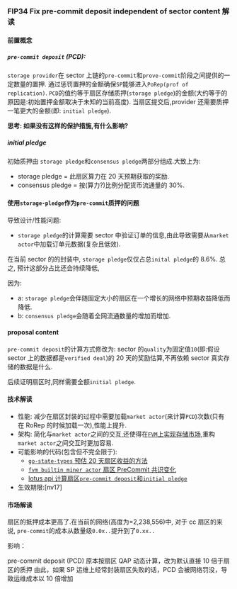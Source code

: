 ### FIP34 Fix pre-commit deposit independent of sector content 解读

#### 前置概念

##### `pre-commit deposit` (PCD):

`storage provider`在 sector 上链的`pre-commit`和`prove-commit`阶段之间提供的一定数量的置押.
通过惩罚置押的金额确保`SP`能够进入`PoRep(prof of replication)`.
`PCD`的值约等于扇区存储质押(`storage pledge`)的金额(大约等于的原因是:初始置押金额取决于未知的当前高度).
当扇区提交后,provider 还需要质押一笔更大的金额(即: `initial pledge`).

**思考: 如果没有这样的保护措施,有什么影响?**

##### initial pledge

初始质押由 `storage pledge`和`consensus pledge`两部分组成.大致上为:

- storage pledge = 此扇区算力在 20 天预期获取的奖励.
- consensus pledge = 按(算力?)比例分配货币流通量的 30%.

#### 使用`storage-pledge`作为`pre-commit`质押的问题

导致设计/性能问题:

- `storage pledge`的计算需要 sector 中验证订单的信息,由此导致需要从`market actor`中加载订单元数据(复杂且低效).

在当前 sector 的的封装中, `storage pledge`仅仅占总`inital pledge`的 8.6%. 总之, 预计这部分占比还会持续降低,

因为:

- a: `storage pledge`会伴随固定大小的扇区在一个增长的网络中预期收益降低而降低.
- b: `consensus pledge`会随着全网流通数量的增加而增加.

#### proposal content

`pre-commit deposit`的计算方式修改为:
sector 的`quality`为固定值`10`(即:假设 sector 上的数据都是`verified deal`)的 20 天的奖励估算,不再依赖 sector 真实存储的数据是什么.

后续证明扇区时,同样需要全额`initial pledge`.

#### 技术解读

- 性能: 减少在扇区封装的过程中需要加载`market actor`(来计算`PCD`)次数(只有在 RoRep 的时候加载一次),性能上提升.
- 架构: 简化与`market actor`之间的交互,还使得在[`FVM`上实现存储市场](https://github.com/filecoin-project/FIPs/discussions/241),重构`market actor`之间交互时更加容易.
- 可能影响的代码(包含但不完全限于):
  - [`go-state-types` 预估 20 天扇区收益的方法](https://github.com/filecoin-project/go-state-types/blob/1a5722cbeef038aa5d867c47d072989e8565afe6/builtin/v9/miner/monies.go#L53-L93)
  - [`fvm builtin miner actor` 扇区 PreCommit 共识变化](https://github.com/filecoin-project/builtin-actors/blob/fc3c24b27bb903b4bdba98627a98b9f029d18506/actors/miner/src/lib.rs#L1840-L1843)
  - [lotus api 计算扇区`pre-commit deposit`和`initial pledge`](https://github.com/filecoin-project/lotus/blob/d11248b9989174599e7472306f3f99cd6f8d68b9/node/impl/full/state.go#L1197-L1211)
- 生效期限:[nv17]

#### 市场解读

扇区的抵押成本更高了.在当前的网络(高度为=2,238,556)中, 对于 cc 扇区的来说, `pre-commit`的成本从数量级`0.0x..`提升到了`0.xx..`

影响：

pre-commit deposit (PCD) 原本按扇区 QAP 动态计算，改为默认直接 10 倍于扇区的质押
由此，如果 SP 运维上经常封装扇区失败的话，PCD 会被网络罚没，导致运维成本以 10 倍增加
